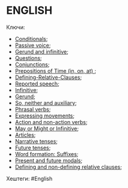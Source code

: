 
# ENGLISH #

Ключи: 
* [Conditionals](Conditionals.md);
* [Passive voice](Passive-voice);
* [Gerund and infinitive](Gerund-infinitive.md);
* [Questions](Question);
* [Conjunctions](Conjunctions);
* [Prepositions of Time (in, on, at) ](Prepositions-of-time);
* [Defining-Relative-Clauses](Defining-Relative-Clauses);
* [Reported speech](Reported-speech);
* [Infinitive](Infinitive);
* [Gerund](Gerund);
* [So, neither and auxiliary](So-neither-auxiliary);
* [Phrasal verbs](Phrasal-verbs);
* [Expressing movements](Expressing-movements);
* [Action and non-action verbs](Action-non-action);
* [May or Might or Infinitive](May-might-infinitive);
* [Articles](Articles);
* [Narrative tenses](Narrative-tenses);
* [Future tenses](Future-tenses.md);
* [Word formation: Suffixes](Suffixes);
* [Present and future modals](Present-and-future-modals);
* [Defining and non-defining relative clauses](Defining-non-defining-relative-clauses);

Хештеги: #English